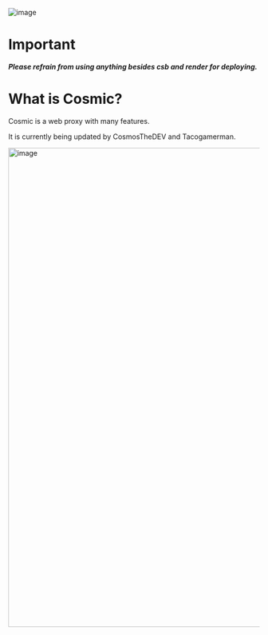 

![image](https://github.com/CosmicProxy-DEV/Cosmic/assets/119009502/242f289e-eb4f-46d9-a368-ae093ace4e1b)

# Important 
***Please refrain from using anything besides csb and render for deploying.***

# What is Cosmic? 

Cosmic is a web proxy with many features.

It is currently being updated by CosmosTheDEV and Tacogamerman.

<img width="960" alt="image" src="https://github.com/CosmicProxy-DEV/Cosmic/assets/119009502/81e479a1-4f83-4b3f-985e-aad9291380a4">
